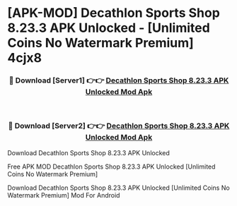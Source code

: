 # [APK-MOD] Decathlon Sports Shop 8.23.3 APK Unlocked - [Unlimited Coins No Watermark Premium] 4cjx8



<div align="center">
<h3>🔴 Download [Server1] 👉👉 <a href="https://momento.my/?title=Decathlon_Sports_Shop_8.23.3_APK_Unlocked">Decathlon Sports Shop 8.23.3 APK Unlocked Mod Apk</a></h3><br>

<h3>🔴 Download [Server2] 👉👉 <a href="https://momento.my/?title=Decathlon_Sports_Shop_8.23.3_APK_Unlocked">Decathlon Sports Shop 8.23.3 APK Unlocked Mod Apk</a></h3>
</div>



Download Decathlon Sports Shop 8.23.3 APK Unlocked 

Free APK MOD Decathlon Sports Shop 8.23.3 APK Unlocked [Unlimited Coins No Watermark Premium]

Download Decathlon Sports Shop 8.23.3 APK Unlocked [Unlimited Coins No Watermark Premium] Mod For Android
